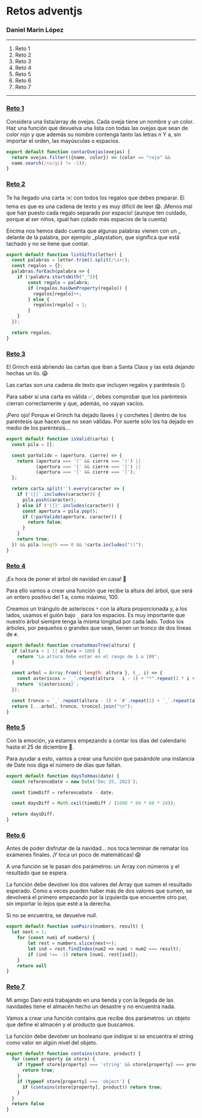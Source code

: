 # Retos adventjs
### Daniel Marín López
---
1. Reto 1
2. Reto 2
3. Reto 3
4. Reto 4
5. Reto 5
6. Reto 6
7. Reto 7

---

### [Reto 1](https://2021.adventjs.dev/challenges/01)

Considera una lista/array de ovejas. Cada oveja tiene un nombre y un color. Haz una función que devuelva una lista con todas las ovejas que sean de color rojo y que además su nombre contenga tanto las letras n Y a, sin importar el orden, las mayúsculas o espacios.

```js
export default function contarOvejas(ovejas) {
  return ovejas.filter(({name, color}) => (color == "rojo" && 
  name.search(/na/gi) != -1));
}
```

### [Reto 2](https://2021.adventjs.dev/challenges/02)

Te ha llegado una carta ✉️ con todos los regalos que debes preparar. El tema es que es una cadena de texto y es muy difícil de leer 😱. ¡Menos mal que han puesto cada regalo separado por espacio! (aunque ten cuidado, porque al ser niños, igual han colado más espacios de la cuenta)

Encima nos hemos dado cuenta que algunas palabras vienen con un _ delante de la palabra, por ejemplo _playstation, que significa que está tachado y no se tiene que contar.

```js
export default function listGifts(letter) {
  const palabras = letter.trim().split(/\s+/);
  const regalos = {};
  palabras.forEach(palabra => {
    if (!palabra.startsWith("_")){
        const regalo = palabra;
        if (regalos.hasOwnProperty(regalo)) {
          regalos[regalo]++;
        } else {
          regalos[regalo] = 1;
        }
    }
  });

  return regalos; 
}
```

### [Reto 3](https://2021.adventjs.dev/challenges/03)

El Grinch está abriendo las cartas que iban a Santa Claus y las está dejando hechas un lío. 😱

Las cartas son una cadena de texto que incluyen regalos y paréntesis ().

Para saber si una carta es válida ✅, debes comprobar que los paréntesis cierran correctamente y que, además, no vayan vacíos.

¡Pero ojo! Porque el Grinch ha dejado llaves { y corchetes [ dentro de los paréntesis que hacen que no sean válidas. Por suerte sólo los ha dejado en medio de los paréntesis...

```js
export default function isValid(carta) {
  const pila = [];

  const parValido = (apertura, cierre) => {
    return (apertura === '(' && cierre === ')') ||
           (apertura === '{' && cierre === '}') ||
           (apertura === '[' && cierre === ']');
  };

  return carta.split('').every(caracter => {
    if ('({['.includes(caracter)) {
      pila.push(caracter);
    } else if (')]}'.includes(caracter)) {
      const apertura = pila.pop();
      if (!parValido(apertura, caracter)) {
        return false;
      }
    }
    return true;
  }) && pila.length === 0 && !carta.includes("()");
}
```

### [Reto 4](https://2021.adventjs.dev/challenges/04)

¡Es hora de poner el árbol de navidad en casa! 🎄

Para ello vamos a crear una función que recibe la altura del árbol, que será un entero positivo del 1 a, como máximo, 100.

Creamos un triángulo de asteriscos `*` con la altura proporcionada y, a los lados, usamos el guión bajo `_` para los espacios. Es muy importante que nuestro árbol siempre tenga la misma longitud por cada lado.
Todos los árboles, por pequeños o grandes que sean, tienen un tronco de dos líneas de `#`.

```js
export default function createXmasTree(altura) {
  if (altura < 1 || altura > 100) {
    return "La altura debe estar en el rango de 1 a 100";
  }

  const arbol = Array.from({ length: altura }, (_, i) => {
    const asteriscos = `_`.repeat(altura - i - 1) + "*".repeat(2 * i + 1) + `_`.repeat(altura - i - 1);
    return `${asteriscos}`;
  });

  const tronco = `_`.repeat(altura - 1) + `#`.repeat(1) + `_`.repeat(altura - 1);
  return [...arbol, tronco, tronco].join("\n");
}
```

### [Reto 5](https://2021.adventjs.dev/challenges/05)

Con la emoción, ya estamos empezando a contar los días del calendario hasta el 25 de diciembre 📆.

Para ayudar a esto, vamos a crear una función que pasándole una instancia de Date nos diga el número de días que faltan.

```js
export default function daysToXmas(date) {
  const referenceDate = new Date('Dec 25, 2023');

  const timeDiff = referenceDate - date;

  const daysDiff = Math.ceil(timeDiff / (1000 * 60 * 60 * 24));

  return daysDiff; 
}
```

### [Reto 6](https://2021.adventjs.dev/challenges/06)

Antes de poder disfrutar de la navidad... nos toca terminar de rematar los exámenes finales. ¡Y toca un poco de matemáticas! 😱

A una función se le pasan dos parámetros: un Array con números y el resultado que se espera.

La función debe devolver los dos valores del Array que sumen el resultado esperado. Como a veces pueden haber más de dos valores que sumen, se devolverá el primero empezando por la izquierda que encuentre otro par, sin importar lo lejos que esté a la derecha.

Si no se encuentra, se devuelve null.

```js
export default function sumPairs(numbers, result) {
  let next = 1;
    for (const num1 of numbers) {
        let rest = numbers.slice(next++);
        let ind = rest.findIndex(num2 => num1 + num2 === result);
        if (ind !== -1) return [num1, rest[ind]];
    }
    return null
}
```

### [Reto 7](https://2021.adventjs.dev/challenges/07)

Mi amigo Dani está trabajando en una tienda y con la llegada de las navidades tiene el almacén hecho un desastre y no encuentra nada.

Vamos a crear una función contains que recibe dos parámetros: un objeto que define el almacén y el producto que buscamos.

La función debe devolver un booleano que indique si se encuentra el string como valor en algún nivel del objeto.

```js
export default function contains(store, product) {
  for (const property in store) {
    if (typeof store[property] === 'string' && store[property] === product) {
      return true;
    }
    if (typeof store[property] === 'object') {
      if (contains(store[property], product)) return true;
    }
  }
  return false
}
```